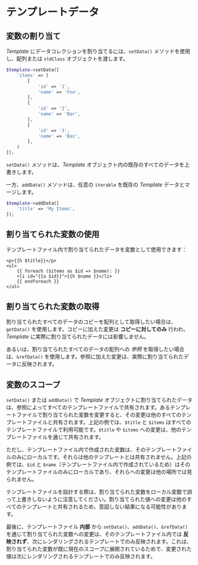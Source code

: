 # テンプレートデータ

## 変数の割り当て

_Template_ にデータコレクションを割り当てるには、`setData()` メソッドを使用し、配列または `stdClass` オブジェクトを渡します。


```php
$template->setData([
    'items' => [
        [
            'id' => '1',
            'name' => 'Foo',
        ],
        [
            'id' => '2',
            'name' => 'Bar',
        ],
        [
            'id' => '3',
            'name' => 'Baz',
        ],
    )
]);
```

`setData()` メソッドは、_Template_ オブジェクト内の既存のすべてのデータを上書きします。

一方、`addData()` メソッドは、任意の `iterable` を既存の _Template_ データとマージします。

```php
$template->addData([
    'title' => 'My Items',
]);
```

## 割り当てられた変数の使用

テンプレートファイル内で割り当てられたデータを変数として使用できます：

```html+php
<p>{{h $title}}</p>
<ul>
    {{ foreach ($items as $id => $name): }}
    <li id="{{a $id}}">{{h $name }}</li>
    {{ endforeach }}
</ul>
```

## 割り当てられた変数の取得

割り当てられたすべてのデータのコピーを配列として取得したい場合は、`getData()` を使用します。コピーに加えた変更は **コピーに対してのみ** 行われ、_Template_ に実際に割り当てられたデータには影響しません。

あるいは、割り当てられたすべてのデータの配列への *参照* を取得したい場合は、`&refData()` を使用します。参照に加えた変更は、実際に割り当てられたデータに反映されます。

## 変数のスコープ

`setData()` または `addData()` で _Template_ オブジェクトに割り当てられたデータは、参照によってすべてのテンプレートファイルで共有されます。あるテンプレートファイルで割り当てられた変数を変更すると、その変更は他のすべてのテンプレートファイルと共有されます。上記の例では、`$title` と `$items` はすべてのテンプレートファイルで利用可能です。`$title` や `$items` への変更は、他のテンプレートファイルを通じて共有されます。

ただし、テンプレートファイル内で作成された変数は、そのテンプレートファイルのみにローカルです。それらは他のテンプレートとは共有されません。上記の例では、`$id` と `$name`（テンプレートファイル内で作成されているため）はそのテンプレートファイルのみにローカルであり、それらへの変更は他の場所では見られません。

テンプレートファイルを設計する際は、割り当てられた変数をローカル変数で誤って上書きしないように注意してください。割り当てられた値への変更は他のすべてのテンプレートと共有されるため、意図しない結果になる可能性があります。

最後に、テンプレートファイル **内部** から `setData()`、`addData()`、`&refData()` を通じて割り当てられた変数への変更は、そのテンプレートファイル内では **反映されず**、次にレンダリングされるテンプレートでのみ反映されます。これは、割り当てられた変数が既に現在のスコープに展開されているためで、変更された値は次にレンダリングされるテンプレートでのみ反映されます。
